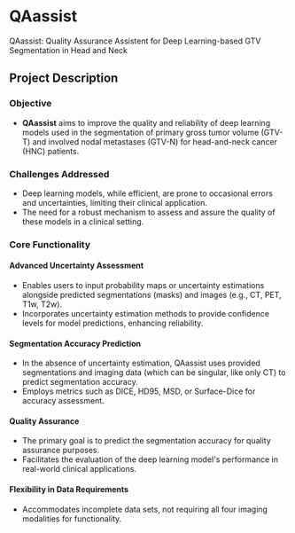 # QAassist
QAassist: Quality Assurance Assistent for Deep Learning-based GTV Segmentation in Head and Neck 

## Project Description
### Objective
- **QAassist** aims to improve the quality and reliability of deep learning models used in the segmentation of primary gross tumor volume (GTV-T) and involved nodal metastases (GTV-N) for head-and-neck cancer (HNC) patients.

### Challenges Addressed
- Deep learning models, while efficient, are prone to occasional errors and uncertainties, limiting their clinical application.
- The need for a robust mechanism to assess and assure the quality of these models in a clinical setting.

### Core Functionality

#### Advanced Uncertainty Assessment
- Enables users to input probability maps or uncertainty estimations alongside predicted segmentations (masks) and images (e.g., CT, PET, T1w, T2w).
- Incorporates uncertainty estimation methods to provide confidence levels for model predictions, enhancing reliability.

#### Segmentation Accuracy Prediction
- In the absence of uncertainty estimation, QAassist uses provided segmentations and imaging data (which can be singular, like only CT) to predict segmentation accuracy.
- Employs metrics such as DICE, HD95, MSD, or Surface-Dice for accuracy assessment.

#### Quality Assurance
- The primary goal is to predict the segmentation accuracy for quality assurance purposes.
- Facilitates the evaluation of the deep learning model's performance in real-world clinical applications.

#### Flexibility in Data Requirements
- Accommodates incomplete data sets, not requiring all four imaging modalities for functionality.

